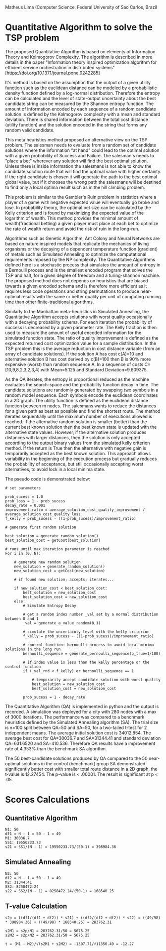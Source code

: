 Matheus Lima (Computer Science, Federal University of Sao Carlos, Brazil

# Quantitative Algorithm to solve the TSP problem

The proposed Quantitative Algorithm is based on elements of Information Theory and Kolmogorov Complexity. The algorithm is described in more details in the paper "Information theory inspired optimization algorithm for efficient service orchestration in distributed systems" [https://doi.org/10.1371/journal.pone.0242285]

It's method is based on the assumption that the output of a given utility function such as the euclidean distance can be modeled by a probabilistic density function defined by a log-normal distribution. Therefore the entropy can be calculated and the level of state-output uncertainty about the best candidate string can be measured by the Shannon entropy function. The amount of information encoded by each sequence of a random candidate solution is defined by the Kolmogorov complexity with a mean and standard deviation. There is shared information between the total cost distance (utility function) and the solution encoded in the string that forms any random valid candidate.

This meta heuristics method proposed an alternative view on the TSP problem. The salesman needs to evaluate from a random set of candidate solutions where the information "at hand" could lead to the optimal solution with a given probability of Success and Failure. The salesman's needs to "place a bet"  wherever any solution will find the best optimal solution. Unless there is inside information the salesmans is not able to know the candidate solution route that will find the optimal value with higher certainty. If the right candidate is chosen it will generate the path to the best optimal global value, but if it chooses the wrong path the salesmans will be destined to find only a local optima result such as in the hill climbing problem.

This problem is similar to the Gambler's Ruin problem in statistics where a player of a game with negative expected value will eventually go broke and lose. In probability theory, the optimal bet size can be calculated by the Kelly criterion and is found by maximizing the expected value of the logarithm of wealth. This method provides the minimal amount of wealth(fractional betting) a given player must place at each bet to optimize the rate of wealth return and avoid the risk of ruin in the long-run. 

Algorithms such as Genetic Algorithm, Ant Colony and Neural Networks are based on nature inspired models that replicate the mechanics of living organisms or the decaying of a dependent temperature function (gradient) of metals such as Simulated Annealing to optimize the computational requirements imposed by the NP complexity. The Quantitative Algorithms defined here is a stochastic process that simulates the amount of entropy in a Bernoulli process and is the smallest encoded program that solves the TSP and halt, for a given degree of freedom and a turing-shannon machine. The proposed method does not depends on heuristics that are biased towards a given encoded schema and is therefore more efficient as it requires less code operations and string permutations to produce near-optimal results with the same or better quality per unit of computing running time than other finite-traditional algorithms.

Similarly to the Manhattan meta-heuristics in Simulated Annealing, the Quantitative Algorithm accepts solutions with worst quality occasionally with a decaying probability schema. For each iteration the probability of success is decreased by a given parameter rate.  The Kelly fraction is then used to measure the amount of useful encoded information for the simulated function state. The ratio of quality improvement is defined as the expected returned cost optimization value for a sample distribution. In the TSP problem this is the average reduction in cost distance variable (from an array of candidate solutions). If the solution A has cost c(A)=10 and alternative solution B has cost derived by c(B)=100 then B is 90% more expensive (worst) than random sequence A. In a sequence of costs C=[10,9,8,2,3,2,3,4] with Mean=5.125 and Standard Deviation=9.609375.

As the QA iterates, the entropy is proportional reduced as the machine evaluates the search-space and the probability function decay in time. The candidate solutions are randomly generated by swapping two symbols in a random model sequence. Each symbols encode the euclidean coordinates in a 2D graph. The utility function is defined as the euclidean distance function between m nodes. The salesmans wants to reduce the distances for a given path as best as possible and find the shortest route. The method iterates sequentially until the maximum number of executions allowed is reached. If the alternative random solution is smaller (better) than the current best known solution then the best known state is updated with the alternative state values. However, if the alternative solution produces distances with larger distances, then the solution is only accepted according to the output binary values from the simulated kelly criterion method. If the return is True then the alternative with negative gain is temporarily accepted as the best known solution. This approach allows variability in the beginning of the execution process but gradually reduces the probability of acceptance, but still occasionally accepting worst alternatives, to avoid lock in a local minima state.

The pseudo code is demonstrated below:

```
# set parameters

prob_sucess = 1.0
prob_loss = 1 - prob_sucess
decay_rate = 0.001
improvement_ratio = average_solution_cost_quality_improvement / average_solution_cost_quality_loss
f_kelly = prob_sucess - ((1-prob_sucess)/improvement_ratio)

# generate first random solution

best_solution = generate_random_solution()
best_solution_cost = getCost(best_solution)

# runs until max iteration parameter is reached
For i in (0..N):

    # generate new random solution
    new_solution = generate_random_solution()
    new_solution_cost = getCost(new_solution)

    # if found new solution; accepts; iterates...

    if new_solution_cost < best_solution_cost:
        best_solution = new_solution_cost
        best_solution_cost = new_solution_cost
    else: 
        # Simulate Entropy Decay
        
        # get a random index number _val set by a normal distribution between 0 and 1
        _val = generate_a_value_random(0,1)
        
        # simulate the uncertainty level with the kelly criterion
        f_kelly = prob_sucess - ((1-prob_sucess)/improvement_ratio)
        
        # control function: bernoulli process to avoid local minima solutions in the long run
        bernoulli_sequence = generate_bernoulli_sequence(p_true=1/100)
        
        # if index value is less than the kelly percentage or the control function
        if (_val_rnd < f_kelly) or bernoulli_sequence == 1
            
            # temporarily accept candidate solution with worst quality
            best_solution = new_solution_cost
            best_solution_cost = new_solution_cost
        
        prob_sucess = 1 - decay_rate
```
    
The Quantitative Algorithm (QA) is implemented in python and the output is recorded. A simulation was deployed for a city with 280 nodes with a max of 3000 iterations. The performance was compared to a benchmark heuristics defined by the Simulated Annealing algorithm (SA). The trial size is n=100 split between QA=50 and SA=50, for a two-tailed t-test for 2 independent means. The average initial solution cost is 34012.854. The average best cost for QA=30036.7 and SA=31344.41 and standard deviation QA=631.6520 and SA=410.536. Therefore QA results have a improvement rate of 4.353% than the benchmark SA algorithm.

The 50 best-candidate solutions produced by QA compared to the 50 near-optimal solutions in the control (benchmark) group SA demonstrated significantly better cost with smaller total route distance in a 2D graph, the t-value is 12.27454. The p-value is < .00001. The result is significant at p < .05.

# Scores Calculations

## Quantitative Algorithm
```
N1: 50
df1 = N - 1 = 50 - 1 = 49
M1: 30036.7
SS1: 19550233.73
s21 = SS1/(N - 1) = 19550233.73/(50-1) = 398984.36
```

## Simulated Annealing
```
N2: 50
df2 = N - 1 = 50 - 1 = 49
M2: 31344.41
SS2: 8258472.24
s22 = SS2/(N - 1) = 8258472.24/(50-1) = 168540.25
```

## T-value Calculation
```
s2p = ((df1/(df1 + df2)) * s21) + ((df2/(df2 + df2)) * s22) = ((49/98) * 398984.36) + ((49/98) * 168540.25) = 283762.31

s2M1 = s2p/N1 = 283762.31/50 = 5675.25
s2M2 = s2p/N2 = 283762.31/50 = 5675.25

t = (M1 - M2)/√(s2M1 + s2M2) = -1307.71/√11350.49 = -12.27     

```